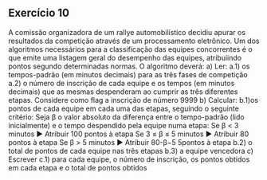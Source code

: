 ## Exercício 10

A  comissão  organizadora  de  um  rallye  automobilístico  decidiu  apurar  os resultados  da  competição  através  de  um  processamento  eletrônico.  Um  dos algoritmos necessários para a classificação das equipes concorrentes é o que emite  uma  listagem  geral  do  desempenho  das  equipes,  atribuiindo  pontos segundo determinadas normas. O algoritmo deverá: 
a) Ler: 
a.1) os tempos-padrão (em minutos decimais) para as três fases de competição 
a.2) o número de inscrição de cada equipe e os tempos (em minutos decimais) que as mesmas despenderam ao cumprir as três diferentes etapas. Considere como flag a inscrição de número 9999 
b) Calcular: b.1)os  pontos  de  cada  equipe  em  cada  uma  das  etapas,  seguindo  o  seguinte critério: Seja β o valor absoluto da diferença entre o tempo-padrão (lido inicialmente) e o tempo despendido pela equipe numa etapa: 
Se β < 3 minutos ► Atribuir 100 pontos à etapa Se  3 ≤  β  ≤ 5 minutos ► Atribuir 80 pontos à etapa Se β > 5 minutos ► Atribuir 80-β−5 5pontos à etapa
b.2) o total de pontos de cada equipe nas três etapas 
b.3) a equipe vencedora 
c) Escrever 
c.1) para cada equipe, o número de inscrição, os pontos obtidos em cada etapa e o total de pontos obtidos